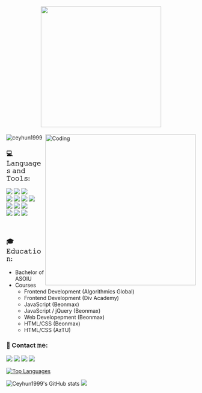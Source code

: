  <h1  align='center'> 
  <img src="https://readme-typing-svg.herokuapp.com?font=Courier+New&size=32&duration=4000&color=59A5FE&center=true&vCenter=true&width=600&lines=Hi+there%2C+I'm+Jeyhun;I'm+FrontEnd+Developer" width="320"> 
</h1>
<img align="right" alt="Coding" width="400" src="https://media.giphy.com/media/qgQUggAC3Pfv687qPC/giphy.gif">

<p align="left"> <img src="https://komarev.com/ghpvc/?username=ceyhun1999&color=59A5FE&style=for-the-badge" alt="ceyhun1999" /> </p>


   

### 💻 𝙻𝚊𝚗𝚐𝚞𝚊𝚐𝚎𝚜 𝚊𝚗𝚍 𝚃𝚘𝚘𝚕𝚜:
<div>
  <img src="https://img.shields.io/badge/javascript-%23323330.svg?style=for-the-badge&logo=javascript&logoColor=white">
  <img src="https://img.shields.io/badge/react-%23323330.svg?style=for-the-badge&logo=react&logoColor=white"> 
  <img src="https://img.shields.io/badge/React_Router-%23323330.svg?style=for-the-badge&logo=react-router&logoColor=white"> 
</div> 
<div>
  <img src="https://img.shields.io/badge/jquery-%23323330.svg?style=for-the-badge&logo=jquery&logoColor=white">
  <img src="https://img.shields.io/badge/bootstrap-%23323330.svg?style=for-the-badge&logo=bootstrap&logoColor=white">
  <img src="https://img.shields.io/badge/html5-%23323330.svg?style=for-the-badge&logo=html5&logoColor=white">
  <img src="https://img.shields.io/badge/css3-%23323330.svg?style=for-the-badge&logo=css3&logoColor=white">
 </div>   
 <div>
  <img src="https://img.shields.io/badge/figma-%23323330.svg?style=for-the-badge&logo=figma&logoColor=white">
  <img src="https://img.shields.io/badge/photopea-%23323330.svg?style=for-the-badge&logo=photopea&logoColor=white">
  <img src="https://img.shields.io/badge/adobe%20photoshop-%23323330.svg?style=for-the-badge&logo=adobe%20photoshop&logoColor=white">
 </div> 
 <div>
  <img src="https://img.shields.io/badge/github-%23323330.svg?style=for-the-badge&logo=github&logoColor=white">
  <img src="https://img.shields.io/badge/netlify-%23323330.svg?style=for-the-badge&logo=netlify&logoColor=white">
  <img src="https://img.shields.io/badge/CodePen-%23323330?style=for-the-badge&logo=codepen&logoColor=white">
 </div> 
  
  
  
  
&nbsp;  
### 🎓 𝙴𝚍𝚞𝚌𝚊𝚝𝚒𝚘𝚗:
  - Bachelor of ASOIU
  - Courses
    - Frontend Development (Algorithmics Global)
    - Frontend Development (Div Academy)
    - JavaScript (Beonmax)
    - JavaScript / jQuery (Beonmax)
    - Web Developepment (Beonmax)
    - HTML/CSS (Beonmax)
    - HTML/CSS (AzTU)
    





### 📱 Contact 𝚖𝚎:
<a href="mailto:ceyhun.rzayeev@gmail.com" target="_blank"><img style="inline" src="https://img.shields.io/badge/Gmail-323330?style=for-the-badge&logo=gmail&logoColor=white"></a> 
<a href="https://www.linkedin.com/in/ceyhun-rzayev" target="_blank"><img src="https://img.shields.io/badge/linkedin-%23323330.svg?style=for-the-badge&logo=linkedin&logoColor=white"></a>
<a href="https://wa.me/994519993348" target="_blank"><img src="https://img.shields.io/badge/WhatsApp-%23323330?style=for-the-badge&logo=whatsapp&logoColor=white"></a>
<a href="https://t.me/Jeyhun_Rzayev" target="_blank"><img src="https://img.shields.io/badge/Telegram-323330?style=for-the-badge&logo=telegram&logoColor=white"></a>
             
             
 <a href="https://github.com/Ceyhun1999" align="left"><img src="https://readme-stats.clckblog.space/api/top-langs/?username=Ceyhun1999&langs_count=10&title_color=0891b2&text_color=ffffff&icon_color=0891b2&bg_color=1c1917&hide_border=true&locale=en&custom_title=Top%20%Languages" alt="Top Languages" /></a>            




<div display="flex">
  <img src="https://readme-stats.clckblog.space/api?username=Ceyhun1999&show_icons=true&hide=&count_private=true&title_color=0891b2&text_color=ffffff&icon_color=0891b2&bg_color=1c1917&hide_border=true&show_icons=true" alt="Ceyhun1999's GitHub stats" />
  <img src="https://github-readme-streak-stats.herokuapp.com/?user=Ceyhun1999&stroke=ffffff&background=1c1917&ring=0891b2&fire=0891b2&currStreakNum=ffffff&currStreakLabel=0891b2&sideNums=ffffff&sideLabels=ffffff&dates=ffffff&hide_border=true" />
</div> <br>






